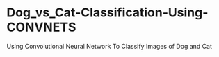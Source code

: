 # Dog_vs_Cat-Classification-Using-CONVNETS
 Using Convolutional Neural Network To Classify Images of Dog and Cat
